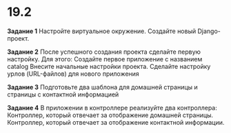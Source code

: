 # 19.2

**Задание 1**
Настройте виртуальное окружение.
Создайте новый Django-проект.

**Задание 2**
После успешного создания проекта сделайте первую настройку. Для этого:
Создайте первое приложение с названием  catalog
Внесите начальные настройки проекта.
Сделайте настройку урлов (URL-файлов) для нового приложения

**Задание 3**
Подготовьте два шаблона для домашней страницы и страницы с контактной информацией

**Задание 4**
В приложении в контроллере реализуйте два контроллера:
 Контроллер, который отвечает за отображение домашней страницы.
 Контроллер, который отвечает за отображение контактной информации.

